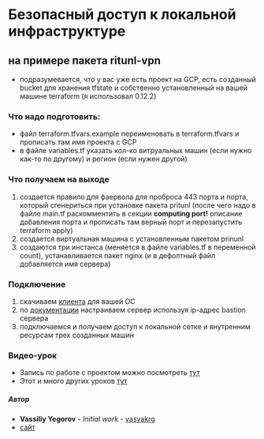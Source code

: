 # Безопасный доступ к локальной инфраструктуре
## на примере пакета ritunl-vpn
  * подразумевается, что у вас уже есть проект на GCP, есть созданный bucket для хранения tfstate и собственно установленный на вашей машине terraform (я использовал 0.12.2)
### Что надо подготовить:
  * файл terraform.tfvars.example переименовать в terraform.tfvars и прописать там имя проекта с GCP
  * в файле variables.tf указать кол-ко витруальных машин (если нужно как-то по другому) и регион (если нужен другой)

### Что получаем на выходе
  1. создается правило для фаервола для проброса 443 порта и порта, который сгенериться при установке пакета pritunl (после чего надо в файле main.tf раскомментить в секции **computing port!** описание добавления порта и прописать там верный порт и перезапустить terraform apply)
  2. создается виртуальная машина с установленным пакетом prinunl
  3. создаются три инстанса (меняется в файле variables.tf в переменной count), устанавливается пакет nginx (и в дефолтный файл добавляется имя сервера)

### Подключение
  1. скачиваем [клиента](https://client.pritunl.com/#install) для вашей ОС
  2. по [документации](https://docs.pritunl.com/docs/connecting) настраиваем сервер используя ip-адрес bastion сервера
  3. подключаемся и получаем доступ к локальной сетке и внутренним ресурсам трех созданных машин

### Видео-урок
  * Запись по работе с проектом можно посмотреть [тут](https://youtu.be/dzLYKO_asGI)
  * Этот и много других уроков [тут](vk.com/realmanual)

##### Автор
 - **Vassiliy Yegorov** - *Initial work* - [vasyakrg](https://github.com/vasyakrg)
 - [сайт](vk.com/realmanual)
